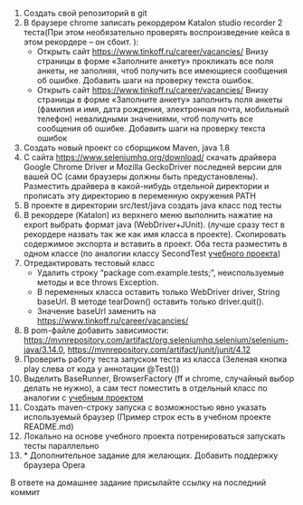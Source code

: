 1. Создать свой репозиторий в git
2. В браузере chrome записать рекордером Katalon studio recorder 2 теста(При этом необязательно проверять воспроизведение кейса в этом рекордере – он сбоит.  ):
    * Открыть сайт https://www.tinkoff.ru/career/vacancies/
  Внизу страницы в форме «Заполните анкету» прокликать все поля анкеты, не заполняя, чтоб получить все имеющиеся сообщения об ошибке.
  Добавить шаги на проверку текста ошибок.
    * Открыть сайт https://www.tinkoff.ru/career/vacancies/
Внизу страницы в форме «Заполните анкету» заполнить поля анкеты (фамилия и имя, дата рождения, электронная почта, мобильный телефон) невалидными значениями, чтоб получить все сообщения об ошибке. 
Добавить шаги на проверку текста ошибок
3. Создать новый проект со сборщиком Maven, java 1.8
4. С сайта https://www.seleniumhq.org/download/ скачать драйвера Google Chrome Driver и Mozilla GeckoDriver последней версии для вашей ОС (сами браузеры должны быть предустановлены). Разместить драйвера в какой-нибудь отдельной директории и прописать эту директорию в переменную окружения PATH
5. В проекте в директории src/test/java создать java класс под тесты 
6. В рекордере (Katalon) из верхнего меню выполнить нажатие на export выбрать формат java (WebDriver+JUnit). (лучше сразу тест в рекордере назвать так же как имя класса в проекте). Скопировать содержимое экспорта и вставить в проект. Оба теста разместить в одном классе (по аналогии классу SecondTest [учебного проекта](https://github.com/vchuchkalov/web-qa-training/tree/lesson1/src/test/java))
7. Отредактировать тестовый класс
    * Удалить строку “package com.example.tests;”, неиспользуемые методы и все throws Exception. 
    * В переменных класса оставить только WebDriver driver, String baseUrl. В методе tearDown() оставить только driver.quit(). 
    * Значение baseUrl заменить на https://www.tinkoff.ru/career/vacancies/
8. В pom-файле добавить зависимости:
 https://mvnrepository.com/artifact/org.seleniumhq.selenium/selenium-java/3.14.0, https://mvnrepository.com/artifact/junit/junit/4.12
9. Проверить работу теста запуском теста из класса (Зеленая кнопка play слева от кода у аннотации @Test())
10. Выделить BaseRunner, BrowserFactory (ff и chrome, случайный выбор делать не нужно), а сам тест поместить в отдельный класс по аналогии с [учебным проектом](https://github.com/vchuchkalov/web-qa-training/tree/lesson1/src/test/java)
11. Создать maven-строку запуска с возможностью явно указать используемый браузер (Пример строк есть в учебном проекте README.md)
12. Локально на основе учебного проекта потренироваться запускать тесты параллельно
13. \* Дополнительное задание для желающих. Добавить поддержку браузера Opera

В ответе на домашнее задание присылайте ссылку на последний коммит
